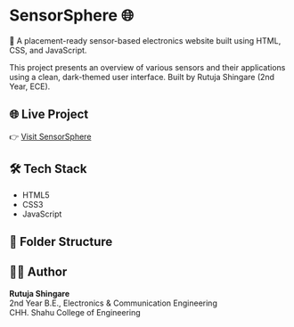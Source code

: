 # SensorSphere 🌐

🚀 A placement-ready sensor-based electronics website built using HTML, CSS, and JavaScript.

This project presents an overview of various sensors and their applications using a clean, dark-themed user interface. Built by Rutuja Shingare (2nd Year, ECE).

## 🌐 Live Project
👉 [Visit SensorSphere](https://sensorsphere.netlify.app)

## 🛠 Tech Stack
- HTML5
- CSS3
- JavaScript

## 📁 Folder Structure

## 👩‍💻 Author
**Rutuja Shingare**  
2nd Year B.E., Electronics & Communication Engineering  
CHH. Shahu College of Engineering
